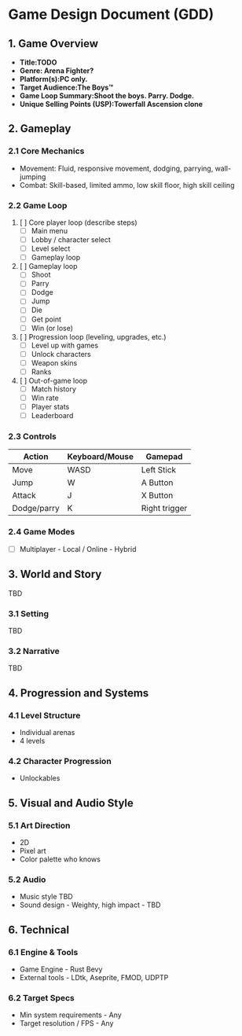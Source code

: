 # Game Design Document (GDD)

## 1. Game Overview

- **Title:TODO**  
- **Genre: Arena Fighter?**  
- **Platform(s):PC only.**  
- **Target Audience:The Boys™**  
- **Game Loop Summary:Shoot the boys. Parry. Dodge.**  
- **Unique Selling Points (USP):Towerfall Ascension clone**  

## 2. Gameplay

### 2.1 Core Mechanics
- Movement: Fluid, responsive movement, dodging, parrying, wall-jumping 
- Combat: Skill-based, limited ammo, low skill floor, high skill ceiling 

### 2.2 Game Loop
1. [ ] Core player loop (describe steps) 
    - [ ] Main menu 
    - [ ] Lobby / character select
    - [ ] Level select
    - [ ] Gameplay loop 

2. [ ] Gameplay loop
    - [ ] Shoot
    - [ ] Parry
    - [ ] Dodge
    - [ ] Jump 
    - [ ] Die
    - [ ] Get point
    - [ ] Win (or lose)

3. [ ] Progression loop (leveling, upgrades, etc.)
    - [ ] Level up with games
    - [ ] Unlock characters 
    - [ ] Weapon skins
    - [ ] Ranks

4. [ ] Out-of-game loop 
    - [ ] Match history
    - [ ] Win rate
    - [ ] Player stats
    - [ ] Leaderboard

### 2.3 Controls
| Action      | Keyboard/Mouse |   Gamepad    |
|-------------|----------------|--------------|
| Move        | WASD           | Left Stick   |
| Jump        | W              | A Button     |
| Attack      | J              | X Button     |
| Dodge/parry | K              | Right trigger|

### 2.4 Game Modes
- [ ] Multiplayer - Local / Online - Hybrid

## 3. World and Story
TBD

### 3.1 Setting
TBD

### 3.2 Narrative
TBD

## 4. Progression and Systems

### 4.1 Level Structure
- Individual arenas
- 4 levels

### 4.2 Character Progression
- Unlockables  

## 5. Visual and Audio Style

### 5.1 Art Direction
- 2D   
- Pixel art 
- Color palette who knows

### 5.2 Audio
- Music style TBD 
- Sound design - Weighty, high impact - TBD

## 6. Technical

### 6.1 Engine & Tools
- Game Engine - Rust Bevy  
- External tools - LDtk, Aseprite, FMOD, UDPTP

### 6.2 Target Specs
- Min system requirements - Any
- Target resolution / FPS - Any

